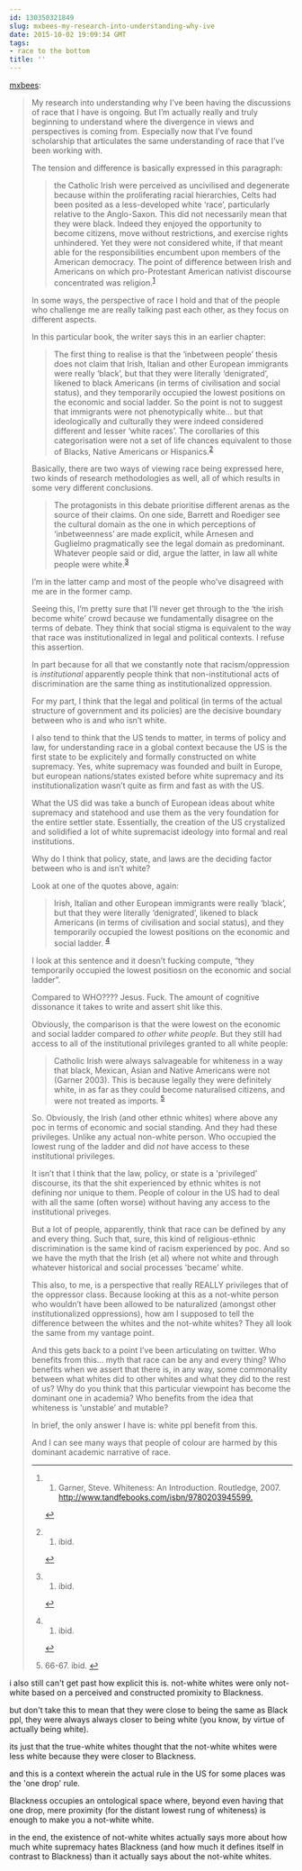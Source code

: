 ```yaml
---
id: 130350321849
slug: mxbees-my-research-into-understanding-why-ive
date: 2015-10-02 19:09:34 GMT
tags:
- race to the bottom
title: ''
---
```

<p><a class="tumblr_blog" href="http://mxbees.tumblr.com/post/130346034561">mxbees</a>:</p>
<blockquote>
<p><p>My research into understanding why I’ve been having the discussions of race that I have is ongoing. But I’m actually really and truly beginning to understand where the divergence in views and perspectives is coming from. Especially now that I’ve found scholarship that articulates the same understanding of race that I’ve been working with.</p>

<p>The tension and difference is basically expressed in this paragraph:</p>

<blockquote>
  <p>the Catholic Irish were perceived as uncivilised and degenerate because within the proliferating racial hierarchies, Celts had been posited as a less-developed white ‘race’, particularly relative to the Anglo-Saxon. This did not necessarily mean that they were black. Indeed they enjoyed the opportunity to become citizens, move without restrictions, and exercise rights unhindered. Yet they were not considered white, if that meant able for the responsibilities encumbent upon members of the American democracy. The point of difference between Irish and Americans on which pro-Protestant American nativist discourse concentrated was religion.<sup id="fnref:p130346034561-1"><a href="#fn:p130346034561-1" rel="footnote">1</a></sup></p>
</blockquote>

<p>In some ways, the perspective of race I hold and that of the people who challenge me are really talking past each other, as they focus on different aspects.</p>

<p>In this particular book, the writer says this in an earlier chapter:</p>

<blockquote>
  <p>The first thing to realise is that the ‘inbetween people’ thesis does not claim that Irish, Italian and other European immigrants were really ‘black’, but that they were literally ‘denigrated’, likened to black Americans (in terms of civilisation and social status), and they temporarily occupied the lowest positions on the economic and social ladder. So the point is not to suggest that immigrants were not phenotypically white… but that ideologically and culturally they were indeed considered different and lesser ‘white races’. The corollaries of this categorisation were not a set of life chances equivalent to those of Blacks, Native Americans or Hispanics.<sup id="fnref:p130346034561-2"><a href="#fn:p130346034561-2" rel="footnote">2</a></sup></p>
</blockquote>

<p>Basically, there are two ways of viewing race being expressed here, two kinds of research methodologies as well, all of which results in some very different conclusions.</p>

<blockquote>
  <p>The protagonists in this debate prioritise different arenas as the source of their claims. On one side, Barrett and Roediger see the cultural domain as the one in which perceptions of ‘inbetweenness’ are made explicit, while Arnesen and Guglielmo pragmatically see the legal domain as predominant. Whatever people said or did, argue the latter, in law all white people were white.<sup id="fnref:p130346034561-3"><a href="#fn:p130346034561-3" rel="footnote">3</a></sup></p>
</blockquote>

<p>I’m in the latter camp and most of the people who’ve disagreed with me are in the former camp.</p>

<p>Seeing this, I’m pretty sure that I’ll never get through to the ‘the irish become white’ crowd because we fundamentally disagree on the terms of debate. They think that social stigma is equivalent to the way that race was institutionalized in legal and political contexts. I refuse this assertion.</p>

<p>In part because for all that we constantly note that racism/oppression is <em>institutional</em> apparently people think that non-institutional acts of discrimination are the same thing as institutionalized oppression.</p>

<p>For my part, I think that the legal and political (in terms of the actual structure of government and its policies) are the decisive boundary between who is and who isn’t white.</p>

<p>I also tend to think that the US tends to matter, in terms of policy and law, for understanding race in a global context because the US is the first state to be explicitely and formally constructed on white supremacy. Yes, white supremacy was founded and built in Europe, but european nations/states existed before white supremacy and its institutionalization wasn’t quite as firm and fast as with the US.</p>

<p>What the US did was take a bunch of European ideas about white supremacy and statehood and use them as the very foundation for the entire settler state. Essentially, the creation of the US crystalized and solidified a lot of white supremacist ideology into formal and real institutions.</p>

<p>Why do I think that policy, state, and laws are the deciding factor between who is and isn’t white?</p>

<p>Look at one of the quotes above, again:</p>

<blockquote>
  <p>Irish, Italian and other European immigrants were really ‘black’, but that they were literally ‘denigrated’, likened to black Americans (in terms of civilisation and social status), and they temporarily occupied the lowest positions on the economic and social ladder. <sup id="fnref:p130346034561-4"><a href="#fn:p130346034561-4" rel="footnote">4</a></sup></p>
</blockquote>

<p>I look at this sentence and it doesn’t fucking compute, “they temporarily occupied the lowest positiosn on the economic and social ladder”.</p>

<p>Compared to WHO???? Jesus. Fuck. The amount of cognitive dissonance it takes to write and assert shit like this.</p>

<p>Obviously, the comparison is that the were lowest on the economic and social ladder compared <em>to other white people</em>. But they still had access to all of the institutional privileges granted to all white people:</p>

<blockquote>
  <p>Catholic Irish were always salvageable for whiteness in a way that black, Mexican, Asian and Native Americans were not (Garner 2003). This is because legally they were definitely white, in as far as they could become naturalised citizens, and were not treated as imports. <sup id="fnref:p130346034561-5"><a href="#fn:p130346034561-5" rel="footnote">5</a></sup></p>
</blockquote>

<p>So. Obviously, the Irish (and other ethnic whites) where above any poc in terms of economic and social standing. And they had these privileges. Unlike any actual non-white person. Who occupied the lowest rung of the ladder and did <em>not</em> have access to these institutional privileges.</p>

<p>It isn’t that I think that the law, policy, or state is a 'privileged’ discourse, its that the shit experienced by ethnic whites is not defining nor unique to them. People of colour in the US had to deal with all the same (often worse) without having any access to the institutional priveges.</p>

<p>But a lot of people, apparently, think that race can be defined by any and every thing. Such that, sure, this kind of religious-ethnic discrimination is the same kind of racism experienced by poc. And so we have the myth that the Irish (et al) where not white and through whatever historical and social processes 'became’ white.</p>

<p>This also, to me, is a perspective that really REALLY privileges that of the oppressor class. Because looking at this as a not-white person who wouldn’t have been allowed to be naturalized (amongst other institutionalized oppressions), how am I supposed to tell the difference between the whites and the not-white whites? They all look the same from my vantage point.</p>

<p>And this gets back to a point I’ve been articulating on twitter. Who benefits from this… myth that race can be any and every thing? Who benefits when we assert that there is, in any way, some commonality between what whites did to other whites and what they did to the rest of us? Why do you think that this particular viewpoint has become the dominant one in academia? Who benefits from the idea that whiteness is 'unstable’ and mutable?</p>

<p>In brief, the only answer I have is: white ppl benefit from this.</p>

<p>And I can see many ways that people of colour are harmed by this dominant academic narrative of race.</p>

<div class="footnotes">
<hr><ol><li id="fn:p130346034561-1">
<ol><li>Garner, Steve. Whiteness: An Introduction. Routledge, 2007. <a href="http://www.tandfebooks.com/isbn/9780203945599.">http://www.tandfebooks.com/isbn/9780203945599.</a>
</li>
</ol><p><a href="#fnref:p130346034561-1" rev="footnote">↩</a></p>
</li>

<li id="fn:p130346034561-2">
<ol><li>ibid.</li>
</ol><p><a href="#fnref:p130346034561-2" rev="footnote">↩</a></p>
</li>

<li id="fn:p130346034561-3">
<ol><li>ibid.</li>
</ol><p><a href="#fnref:p130346034561-3" rev="footnote">↩</a></p>
</li>

<li id="fn:p130346034561-4">
<ol><li>ibid.</li>
</ol><p><a href="#fnref:p130346034561-4" rev="footnote">↩</a></p>
</li>

<li id="fn:p130346034561-5">
<p>66-67. ibid. <a href="#fnref:p130346034561-5" rev="footnote">↩</a></p>
</li>

</ol></div></p>
</blockquote>

i also still can't get past how explicit this is. not-white whites were only not-white based on a perceived and constructed promixity to Blackness. 

but don't take this to mean that they were close to being the same as Black ppl, they were always always closer to being white (you know, by virtue of actually being white). 

its just that the true-white whites thought that the not-white whites were less white because they were closer to Blackness.

and this is a context wherein the actual rule in the US for some places was the 'one drop' rule.

Blackness occupies an ontological space where, beyond even having that one drop, mere proximity (for the distant lowest rung of whiteness) is enough to make you a not-white white.

in the end, the existence of not-white whites actually says more about how much white supremacy hates Blackness (and how much it defines itself in contrast to Blackness) than it actually says about the not-white whites.